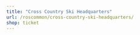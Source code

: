 ```yaml
---
title: "Cross Country Ski Headquarters"
url: /roscommon/cross-country-ski-headquarters/
shop: ticket
---
```

